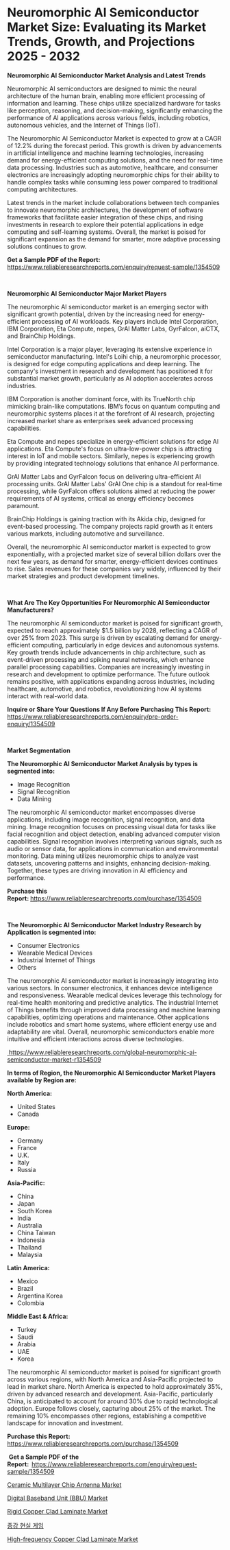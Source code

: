 <p><h1>Neuromorphic AI Semiconductor Market Size: Evaluating its Market Trends, Growth, and Projections 2025 - 2032</h1></p><p><strong>Neuromorphic AI Semiconductor Market Analysis and Latest Trends</strong></p>
<p><p>Neuromorphic AI semiconductors are designed to mimic the neural architecture of the human brain, enabling more efficient processing of information and learning. These chips utilize specialized hardware for tasks like perception, reasoning, and decision-making, significantly enhancing the performance of AI applications across various fields, including robotics, autonomous vehicles, and the Internet of Things (IoT).</p><p>The Neuromorphic AI Semiconductor Market is expected to grow at a CAGR of 12.2% during the forecast period. This growth is driven by advancements in artificial intelligence and machine learning technologies, increasing demand for energy-efficient computing solutions, and the need for real-time data processing. Industries such as automotive, healthcare, and consumer electronics are increasingly adopting neuromorphic chips for their ability to handle complex tasks while consuming less power compared to traditional computing architectures.</p><p>Latest trends in the market include collaborations between tech companies to innovate neuromorphic architectures, the development of software frameworks that facilitate easier integration of these chips, and rising investments in research to explore their potential applications in edge computing and self-learning systems. Overall, the market is poised for significant expansion as the demand for smarter, more adaptive processing solutions continues to grow.</p></p>
<p><strong>Get a Sample PDF of the Report:&nbsp;</strong> <a href="https://www.reliableresearchreports.com/enquiry/request-sample/1354509?utm_campaign=40&utm_medium=2&utm_source=Github&utm_content=ia&utm_term=07042025&utm_id=neuromorphic-ai-semiconductor">https://www.reliableresearchreports.com/enquiry/request-sample/1354509</a></p>
<p>&nbsp;</p>
<p><strong>Neuromorphic AI Semiconductor Major Market Players</strong></p>
<p><p>The neuromorphic AI semiconductor market is an emerging sector with significant growth potential, driven by the increasing need for energy-efficient processing of AI workloads. Key players include Intel Corporation, IBM Corporation, Eta Compute, nepes, GrAI Matter Labs, GyrFalcon, aiCTX, and BrainChip Holdings.</p><p>Intel Corporation is a major player, leveraging its extensive experience in semiconductor manufacturing. Intel's Loihi chip, a neuromorphic processor, is designed for edge computing applications and deep learning. The company's investment in research and development has positioned it for substantial market growth, particularly as AI adoption accelerates across industries.</p><p>IBM Corporation is another dominant force, with its TrueNorth chip mimicking brain-like computations. IBM’s focus on quantum computing and neuromorphic systems places it at the forefront of AI research, projecting increased market share as enterprises seek advanced processing capabilities.</p><p>Eta Compute and nepes specialize in energy-efficient solutions for edge AI applications. Eta Compute's focus on ultra-low-power chips is attracting interest in IoT and mobile sectors. Similarly, nepes is experiencing growth by providing integrated technology solutions that enhance AI performance.</p><p>GrAI Matter Labs and GyrFalcon focus on delivering ultra-efficient AI processing units. GrAI Matter Labs' GrAI One chip is a standout for real-time processing, while GyrFalcon offers solutions aimed at reducing the power requirements of AI systems, critical as energy efficiency becomes paramount.</p><p>BrainChip Holdings is gaining traction with its Akida chip, designed for event-based processing. The company projects rapid growth as it enters various markets, including automotive and surveillance.</p><p>Overall, the neuromorphic AI semiconductor market is expected to grow exponentially, with a projected market size of several billion dollars over the next few years, as demand for smarter, energy-efficient devices continues to rise. Sales revenues for these companies vary widely, influenced by their market strategies and product development timelines.</p></p>
<p>&nbsp;</p>
<p><strong>What Are The Key Opportunities For Neuromorphic AI Semiconductor Manufacturers?</strong></p>
<p><p>The neuromorphic AI semiconductor market is poised for significant growth, expected to reach approximately $1.5 billion by 2028, reflecting a CAGR of over 25% from 2023. This surge is driven by escalating demand for energy-efficient computing, particularly in edge devices and autonomous systems. Key growth trends include advancements in chip architecture, such as event-driven processing and spiking neural networks, which enhance parallel processing capabilities. Companies are increasingly investing in research and development to optimize performance. The future outlook remains positive, with applications expanding across industries, including healthcare, automotive, and robotics, revolutionizing how AI systems interact with real-world data.</p></p>
<p><strong>Inquire or Share Your Questions If Any Before Purchasing This Report:</strong> <a href="https://www.reliableresearchreports.com/enquiry/pre-order-enquiry/1354509?utm_campaign=40&utm_medium=2&utm_source=Github&utm_content=ia&utm_term=07042025&utm_id=neuromorphic-ai-semiconductor">https://www.reliableresearchreports.com/enquiry/pre-order-enquiry/1354509</a></p>
<p>&nbsp;</p>
<p><strong>Market Segmentation</strong></p>
<p><strong>The Neuromorphic AI Semiconductor Market Analysis by types is segmented into:</strong></p>
<p><ul><li>Image Recognition</li><li>Signal Recognition</li><li>Data Mining</li></ul></p>
<p><p>The neuromorphic AI semiconductor market encompasses diverse applications, including image recognition, signal recognition, and data mining. Image recognition focuses on processing visual data for tasks like facial recognition and object detection, enabling advanced computer vision capabilities. Signal recognition involves interpreting various signals, such as audio or sensor data, for applications in communication and environmental monitoring. Data mining utilizes neuromorphic chips to analyze vast datasets, uncovering patterns and insights, enhancing decision-making. Together, these types are driving innovation in AI efficiency and performance.</p></p>
<p><strong>Purchase this Report:&nbsp;</strong><a href="https://www.reliableresearchreports.com/purchase/1354509?utm_campaign=40&utm_medium=2&utm_source=Github&utm_content=ia&utm_term=07042025&utm_id=neuromorphic-ai-semiconductor">https://www.reliableresearchreports.com/purchase/1354509</a></p>
<p>&nbsp;</p>
<p><strong>The Neuromorphic AI Semiconductor Market Industry Research by Application is segmented into:</strong></p>
<p><ul><li>Consumer Electronics</li><li>Wearable Medical Devices</li><li>Industrial Internet of Things</li><li>Others</li></ul></p>
<p><p>The neuromorphic AI semiconductor market is increasingly integrating into various sectors. In consumer electronics, it enhances device intelligence and responsiveness. Wearable medical devices leverage this technology for real-time health monitoring and predictive analytics. The industrial Internet of Things benefits through improved data processing and machine learning capabilities, optimizing operations and maintenance. Other applications include robotics and smart home systems, where efficient energy use and adaptability are vital. Overall, neuromorphic semiconductors enable more intuitive and efficient interactions across diverse technologies.</p></p>
<p><a href="https://www.reliableresearchreports.com/global-neuromorphic-ai-semiconductor-market-r1354509?utm_campaign=40&utm_medium=2&utm_source=Github&utm_content=ia&utm_term=07042025&utm_id=neuromorphic-ai-semiconductor">&nbsp;https://www.reliableresearchreports.com/global-neuromorphic-ai-semiconductor-market-r1354509</a></p>
<p><strong>In terms of Region, the Neuromorphic AI Semiconductor Market Players available by Region are:</strong></p>
<p>
    <p> <strong> North America: </strong>
        <ul>
            <li>United States</li>
            <li>Canada</li>
        </ul>
        </p> 
    <p> <strong> Europe: </strong>
        <ul>
            <li>Germany</li>
            <li>France</li>
            <li>U.K.</li>
            <li>Italy</li>
            <li>Russia</li>
        </ul>
        </p> 
    <p> <strong> Asia-Pacific: </strong>
        <ul>
            <li>China</li>
            <li>Japan</li>
            <li>South Korea</li>
            <li>India</li>
            <li>Australia</li>
            <li>China Taiwan</li>
            <li>Indonesia</li>
            <li>Thailand</li>
            <li>Malaysia</li>
        </ul>
        </p> 
    <p> <strong> Latin America: </strong>
        <ul>
            <li>Mexico</li>
            <li>Brazil</li>
            <li>Argentina Korea</li>
            <li>Colombia</li>
        </ul>
        </p> 
    <p> <strong> Middle East & Africa: </strong>
        <ul>
            <li>Turkey</li>
            <li>Saudi</li>
            <li>Arabia</li>
            <li>UAE</li>
            <li>Korea</li>
        </ul>
    </p>
    </p>
<p><p>The neuromorphic AI semiconductor market is poised for significant growth across various regions, with North America and Asia-Pacific projected to lead in market share. North America is expected to hold approximately 35%, driven by advanced research and development. Asia-Pacific, particularly China, is anticipated to account for around 30% due to rapid technological adoption. Europe follows closely, capturing about 25% of the market. The remaining 10% encompasses other regions, establishing a competitive landscape for innovation and investment.</p></p>
<p><strong>Purchase this Report: </strong><a href="https://www.reliableresearchreports.com/purchase/1354509?utm_campaign=40&utm_medium=2&utm_source=Github&utm_content=ia&utm_term=07042025&utm_id=neuromorphic-ai-semiconductor">https://www.reliableresearchreports.com/purchase/1354509</a></p>
<p>&nbsp;<strong>Get a Sample PDF of the Report:&nbsp;&nbsp;</strong><a href="https://www.reliableresearchreports.com/enquiry/request-sample/1354509?utm_campaign=40&utm_medium=2&utm_source=Github&utm_content=ia&utm_term=07042025&utm_id=neuromorphic-ai-semiconductor">https://www.reliableresearchreports.com/enquiry/request-sample/1354509</a></p>
<p><strong></strong></p>
<p><p><a href="https://github.com/syiqvanyo/Market-Research-Report-List-1/blob/main/ceramic-multilayer-chip-antenna-market.md?utm_campaign=40&utm_medium=2&utm_source=Github&utm_content=ia&utm_term=07042025&utm_id=neuromorphic-ai-semiconductor">Ceramic Multilayer Chip Antenna Market</a></p><p><a href="https://github.com/gripeluigstt/Market-Research-Report-List-1/blob/main/digital-baseband-unit-bbu-market.md?utm_campaign=40&utm_medium=2&utm_source=Github&utm_content=ia&utm_term=07042025&utm_id=neuromorphic-ai-semiconductor">Digital Baseband Unit (BBU) Market</a></p><p><a href="https://github.com/warshatulang0/Market-Research-Report-List-1/blob/main/rigid-copper-clad-laminate-market.md?utm_campaign=40&utm_medium=2&utm_source=Github&utm_content=ia&utm_term=07042025&utm_id=neuromorphic-ai-semiconductor">Rigid Copper Clad Laminate Market</a></p><p><a href="https://github.com/sougarounis/Market-Research-Report-List-7/blob/main/971483952811.md?utm_campaign=40&utm_medium=2&utm_source=Github&utm_content=ia&utm_term=07042025&utm_id=neuromorphic-ai-semiconductor">증강 현실 게임</a></p><p><a href="https://github.com/minakibanov/Market-Research-Report-List-1/blob/main/high-frequency-copper-clad-laminate-market.md?utm_campaign=40&utm_medium=2&utm_source=Github&utm_content=ia&utm_term=07042025&utm_id=neuromorphic-ai-semiconductor">High-frequency Copper Clad Laminate Market</a></p></p>